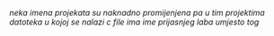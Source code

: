*neka imena projekata su naknadno promijenjena pa u tim projektima datoteka u kojoj se nalazi c file ima ime prijasnjeg laba umjesto tog*
